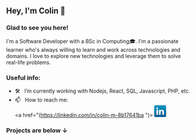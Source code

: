 ## Hey, I'm Colin 👋


### Glad to see you here! &nbsp;

I'm a Software Developer with a BSc in Computing🎓. I'm a passionate learner who's always willing to learn and work across technologies and domains. I love to explore new technologies and leverage them to solve real-life problems. 



### Useful info:

- 🛠 &nbsp; I’m currently working with Nodejs, React, SQL, Javascript, PHP, etc.
- 📫 &nbsp; How to reach me: </br>  <a href="(https://linkedin.com/in/colin-m-8b17641ba
")>
    <img src="https://github.com/cbm93/cbm93/blob/main/linkedin.png"
         alt="Linkedin">
  </a>
  







<!--
<code><img height="25" src="https://raw.githubusercontent.com/github/explore/80688e429a7d4ef2fca1e82350fe8e3517d3494d/topics/sass/sass.png" alt="sass"></code>
-->

### Projects are below ↓ 
